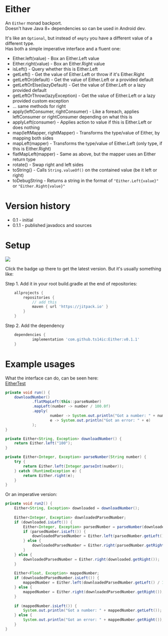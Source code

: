 # Either
An `Either` monad backport.  
Doesn't have Java 8+ dependencies so can be used in Android dev.  

It's like an `Optional`, but instead of `empty` you have a different value of a different type.  
Has both a simple imperative interface and a fluent one:    
* Either.left(value) - Box an Either.Left value
* Either.right(value) - Box an Either.Right value
* isLeft() - Query whether this is Either.Left
* getLeft() - Get the value of Either.Left or throw if it's Either.Right
* getLeftOr(default) - Get the value of Either.Left or a provided default
* getLeftOrElse(lazyDefault) - Get the value of Either.Left or a lazy provided default
* getLeftOrThrow(lazyException) - Get the value of Either.Left or a lazy provided custom exception
* ... same methods for right
* apply(leftConsumer, rightConsumer) - Like a foreach, applies leftConsumer or rightConsumer depending on what this is
* applyLeft(consumer) - Applies action to value if this is Either.Left or does nothing
* map(leftMapper, rightMapper) - Transforms the type/value of Either, by mapping both sides
* mapLeft(mapper) - Transforms the type/value of Either.Left (only type, if this is Either.Right)
* flatMapLeft(mapper) - Same as above, but the mapper uses an Either return type
* rotate() - Swap right and left sides 
* toString() - Calls `String.valueOf()` on the contained value (be it left or right)
* toDebugString - Returns a string in the format of `"Either.Left{value}"` or `"Either.Right{value}"`     

# Version history
* 0.1 - initial
* 0.1.1 - published javadocs and sources

# Setup
[![](https://jitpack.io/v/ts14ic/Either.svg)](https://jitpack.io/#ts14ic/Either)

Click the badge up there to get the latest version. But it's usually something like:  

Step 1. Add it in your root build.gradle at the end of repositories:
```gradle
	allprojects {
		repositories {
			// add this
			maven { url 'https://jitpack.io' }
		}
	}
```
Step 2. Add the dependency
```gradle
	dependencies {
	        implementation 'com.github.ts14ic:Either:v0.1.1'
	}
```

# Example usages
What the interface can do, can be seen here:  
[EitherTest](https://github.com/ts14ic/Either/blob/master/src/test/java/md/ts14ic/either/EitherTest.java)

```java
private void run() {
    downloadNumber()
            .flatMapLeft(this::parseNumber)
            .mapLeft(number -> number / 100.0f)
            .apply(
                    number -> System.out.println("Got a number: " + number),
                    e -> System.out.println("Got an error: " + e)
            );
}

private Either<String, Exception> downloadNumber() {
    return Either.left("100");
}

private Either<Integer, Exception> parseNumber(String number) {
    try {
        return Either.left(Integer.parseInt(number));
    } catch (RuntimeException e) {
        return Either.right(e);
    }
}
```

Or an imperative version:  
```java
private void run2() {
    Either<String, Exception> downloaded = downloadNumber();
    
    Either<Integer, Exception> downloadedParsedNumber;
    if (downloaded.isLeft()) {
        Either<Integer, Exception> parsedNumber = parseNumber(downloaded.getLeft());
        if (parsedNumber.isLeft()) {
            downloadedParsedNumber = Either.left(parsedNumber.getLeft());
        } else {
            downloadedParsedNumber = Either.right(parsedNumber.getRight());
        }
    } else {
        downloadedParsedNumber = Either.right(downloaded.getRight());
    }
    
    Either<Float, Exception> mappedNumber;
    if (downloadedParsedNumber.isLeft()) {
        mappedNumber = Either.left(downloadedParsedNumber.getLeft() / 100.0f);
    } else {
        mappedNumber = Either.right(downloadedParsedNumber.getRight());
    }
    
    if (mappedNumber.isLeft()) {
        System.out.println("Got a number: " + mappedNumber.getLeft());
    } else {
        System.out.println("Got an error: " + mappedNumber.getRight());
    }
}
```
